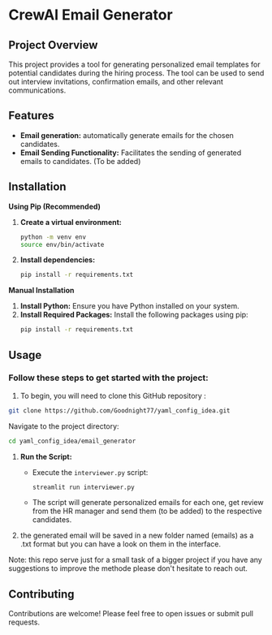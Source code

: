 # CrewAI Email Generator

## Project Overview

This project provides a tool for generating personalized email templates for potential candidates during the hiring process. The tool can be used to send out interview invitations, confirmation emails, and other relevant communications.

## Features

- **Email generation:** automatically generate emails for the chosen candidates.
- **Email Sending Functionality:** Facilitates the sending of generated emails to candidates. (To be added) 

## Installation

**Using Pip (Recommended)**

1. **Create a virtual environment:**
   ```bash
   python -m venv env
   source env/bin/activate 
   ```
2. **Install dependencies:**
   ```bash
   pip install -r requirements.txt
   ```

**Manual Installation**

1. **Install Python:** Ensure you have Python installed on your system.
2. **Install Required Packages:** Install the following packages using pip:
   ```bash
   pip install -r requirements.txt
   ```

## Usage
### Follow these steps to get started with the project:

1. To begin, you will need to clone this GitHub repository :
```bash
git clone https://github.com/Goodnight77/yaml_config_idea.git
```
Navigate to the project directory:
```bash 
cd yaml_config_idea/email_generator
```

1. **Run the Script:**
   - Execute the `interviewer.py` script:
      ```bash
      streamlit run interviewer.py
      ```
   - The script will generate personalized emails for each one, get review from the HR manager and send them (to be added) to the respective candidates.

2. the generated email will be saved in a new folder named (emails) as a .txt format but you can have a look on them in the interface.

Note: this repo serve just for a small task of a bigger project if you have any suggestions to improve the methode please don't hesitate to reach out.

## Contributing

Contributions are welcome! Please feel free to open issues or submit pull requests.

